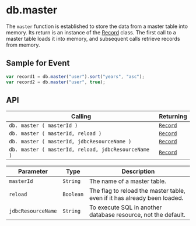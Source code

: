 # db.master

The `master` function is established to store the data from a master table into memory. Its return is an instance of the [Record](record.md) class. The first call to a master table loads it into memory, and subsequent calls retrieve records from memory.

## Sample for Event

```javascript
var record1 = db.master("user").sort("years", "asc");
var record2 = db.master("user", true);
```

## API

| Calling | Returning |
|---|---|
| `db. master ( masterId )` | [`Record`](record.md) |
| `db. master ( masterId, reload )` | [`Record`](record.md) |
| `db. master ( masterId, jdbcResourceName )` | [`Record`](record.md) |
| `db. master ( masterId, reload, jdbcResourceName )` | [`Record`](record.md) |

| Parameter | Type | Description |
|---|---|---|
| `masterId` | `String` | The name of a master table. |
| `reload` | `Boolean` | The flag to reload the master table, even if it has already been loaded. |
| `jdbcResourceName` | `String` | To execute SQL in another database resource, not the default. |
